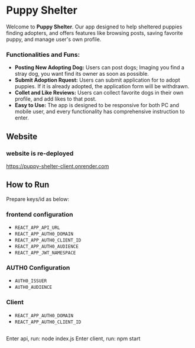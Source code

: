 # Puppy Shelter
Welcome to **Puppy Shelter**. Our app designed to help sheltered puppies finding adopters, and offers features like browsing posts, saving favorite puppy, and manage user's own profile.

### Functionalities and Funs:
- **Posting New Adopting Dog:** Users can post dogs; Imaging you find a stray dog, you want find its owner as soon as possible.
- **Submit Adoption Rquest:** Users can submit application for to adopt puppies. If it is already adopted, the application form will be withdrawn.  
- **Collet and Like Reviews:** Users can collect favorite dogs in their own profile, and add likes to that post.
- **Easy to Use:** The app is designed to be responsive for both PC and mobile user, and every functionality has comprehensive instruction to enter. 

## Website
### website is re-deployed
https://puppy-shelter-client.onrender.com

## How to Run

Prepare keys/id as below: 
### frontend configuration
- `REACT_APP_API_URL`
- `REACT_APP_AUTH0_DOMAIN`
- `REACT_APP_AUTH0_CLIENT_ID`
- `REACT_APP_AUTH0_AUDIENCE`
- `REACT_APP_JWT_NAMESPACE`
### AUTH0 Configuration 
- `AUTH0_ISSUER`
- `AUTH0_AUDIENCE`
### Client
- `REACT_APP_AUTH0_DOMAIN`
- `REACT_APP_AUTH0_CLIENT_ID`

##
Enter api, run: node index.js
Enter client, run: npm start
